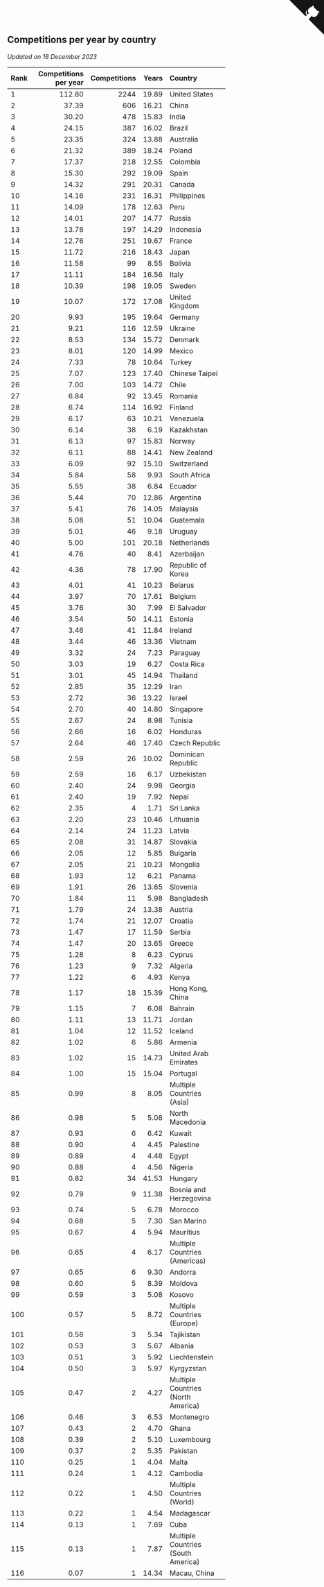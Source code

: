 ## Competitions per year by country

*Updated on 16 December 2023*

| Rank | Competitions per year | Competitions | Years | Country |
| :--- | ---: | ---: | ---: | :--- |
| 1 | 112.80 | 2244 | 19.89 | United States |
| 2 | 37.39 | 606 | 16.21 | China |
| 3 | 30.20 | 478 | 15.83 | India |
| 4 | 24.15 | 387 | 16.02 | Brazil |
| 5 | 23.35 | 324 | 13.88 | Australia |
| 6 | 21.32 | 389 | 18.24 | Poland |
| 7 | 17.37 | 218 | 12.55 | Colombia |
| 8 | 15.30 | 292 | 19.09 | Spain |
| 9 | 14.32 | 291 | 20.31 | Canada |
| 10 | 14.16 | 231 | 16.31 | Philippines |
| 11 | 14.09 | 178 | 12.63 | Peru |
| 12 | 14.01 | 207 | 14.77 | Russia |
| 13 | 13.78 | 197 | 14.29 | Indonesia |
| 14 | 12.76 | 251 | 19.67 | France |
| 15 | 11.72 | 216 | 18.43 | Japan |
| 16 | 11.58 | 99 | 8.55 | Bolivia |
| 17 | 11.11 | 184 | 16.56 | Italy |
| 18 | 10.39 | 198 | 19.05 | Sweden |
| 19 | 10.07 | 172 | 17.08 | United Kingdom |
| 20 | 9.93 | 195 | 19.64 | Germany |
| 21 | 9.21 | 116 | 12.59 | Ukraine |
| 22 | 8.53 | 134 | 15.72 | Denmark |
| 23 | 8.01 | 120 | 14.99 | Mexico |
| 24 | 7.33 | 78 | 10.64 | Turkey |
| 25 | 7.07 | 123 | 17.40 | Chinese Taipei |
| 26 | 7.00 | 103 | 14.72 | Chile |
| 27 | 6.84 | 92 | 13.45 | Romania |
| 28 | 6.74 | 114 | 16.92 | Finland |
| 29 | 6.17 | 63 | 10.21 | Venezuela |
| 30 | 6.14 | 38 | 6.19 | Kazakhstan |
| 31 | 6.13 | 97 | 15.83 | Norway |
| 32 | 6.11 | 88 | 14.41 | New Zealand |
| 33 | 6.09 | 92 | 15.10 | Switzerland |
| 34 | 5.84 | 58 | 9.93 | South Africa |
| 35 | 5.55 | 38 | 6.84 | Ecuador |
| 36 | 5.44 | 70 | 12.86 | Argentina |
| 37 | 5.41 | 76 | 14.05 | Malaysia |
| 38 | 5.08 | 51 | 10.04 | Guatemala |
| 39 | 5.01 | 46 | 9.18 | Uruguay |
| 40 | 5.00 | 101 | 20.18 | Netherlands |
| 41 | 4.76 | 40 | 8.41 | Azerbaijan |
| 42 | 4.36 | 78 | 17.90 | Republic of Korea |
| 43 | 4.01 | 41 | 10.23 | Belarus |
| 44 | 3.97 | 70 | 17.61 | Belgium |
| 45 | 3.76 | 30 | 7.99 | El Salvador |
| 46 | 3.54 | 50 | 14.11 | Estonia |
| 47 | 3.46 | 41 | 11.84 | Ireland |
| 48 | 3.44 | 46 | 13.36 | Vietnam |
| 49 | 3.32 | 24 | 7.23 | Paraguay |
| 50 | 3.03 | 19 | 6.27 | Costa Rica |
| 51 | 3.01 | 45 | 14.94 | Thailand |
| 52 | 2.85 | 35 | 12.29 | Iran |
| 53 | 2.72 | 36 | 13.22 | Israel |
| 54 | 2.70 | 40 | 14.80 | Singapore |
| 55 | 2.67 | 24 | 8.98 | Tunisia |
| 56 | 2.66 | 16 | 6.02 | Honduras |
| 57 | 2.64 | 46 | 17.40 | Czech Republic |
| 58 | 2.59 | 26 | 10.02 | Dominican Republic |
| 59 | 2.59 | 16 | 6.17 | Uzbekistan |
| 60 | 2.40 | 24 | 9.98 | Georgia |
| 61 | 2.40 | 19 | 7.92 | Nepal |
| 62 | 2.35 | 4 | 1.71 | Sri Lanka |
| 63 | 2.20 | 23 | 10.46 | Lithuania |
| 64 | 2.14 | 24 | 11.23 | Latvia |
| 65 | 2.08 | 31 | 14.87 | Slovakia |
| 66 | 2.05 | 12 | 5.85 | Bulgaria |
| 67 | 2.05 | 21 | 10.23 | Mongolia |
| 68 | 1.93 | 12 | 6.21 | Panama |
| 69 | 1.91 | 26 | 13.65 | Slovenia |
| 70 | 1.84 | 11 | 5.98 | Bangladesh |
| 71 | 1.79 | 24 | 13.38 | Austria |
| 72 | 1.74 | 21 | 12.07 | Croatia |
| 73 | 1.47 | 17 | 11.59 | Serbia |
| 74 | 1.47 | 20 | 13.65 | Greece |
| 75 | 1.28 | 8 | 6.23 | Cyprus |
| 76 | 1.23 | 9 | 7.32 | Algeria |
| 77 | 1.22 | 6 | 4.93 | Kenya |
| 78 | 1.17 | 18 | 15.39 | Hong Kong, China |
| 79 | 1.15 | 7 | 6.08 | Bahrain |
| 80 | 1.11 | 13 | 11.71 | Jordan |
| 81 | 1.04 | 12 | 11.52 | Iceland |
| 82 | 1.02 | 6 | 5.86 | Armenia |
| 83 | 1.02 | 15 | 14.73 | United Arab Emirates |
| 84 | 1.00 | 15 | 15.04 | Portugal |
| 85 | 0.99 | 8 | 8.05 | Multiple Countries (Asia) |
| 86 | 0.98 | 5 | 5.08 | North Macedonia |
| 87 | 0.93 | 6 | 6.42 | Kuwait |
| 88 | 0.90 | 4 | 4.45 | Palestine |
| 89 | 0.89 | 4 | 4.48 | Egypt |
| 90 | 0.88 | 4 | 4.56 | Nigeria |
| 91 | 0.82 | 34 | 41.53 | Hungary |
| 92 | 0.79 | 9 | 11.38 | Bosnia and Herzegovina |
| 93 | 0.74 | 5 | 6.78 | Morocco |
| 94 | 0.68 | 5 | 7.30 | San Marino |
| 95 | 0.67 | 4 | 5.94 | Mauritius |
| 96 | 0.65 | 4 | 6.17 | Multiple Countries (Americas) |
| 97 | 0.65 | 6 | 9.30 | Andorra |
| 98 | 0.60 | 5 | 8.39 | Moldova |
| 99 | 0.59 | 3 | 5.08 | Kosovo |
| 100 | 0.57 | 5 | 8.72 | Multiple Countries (Europe) |
| 101 | 0.56 | 3 | 5.34 | Tajikistan |
| 102 | 0.53 | 3 | 5.67 | Albania |
| 103 | 0.51 | 3 | 5.92 | Liechtenstein |
| 104 | 0.50 | 3 | 5.97 | Kyrgyzstan |
| 105 | 0.47 | 2 | 4.27 | Multiple Countries (North America) |
| 106 | 0.46 | 3 | 6.53 | Montenegro |
| 107 | 0.43 | 2 | 4.70 | Ghana |
| 108 | 0.39 | 2 | 5.10 | Luxembourg |
| 109 | 0.37 | 2 | 5.35 | Pakistan |
| 110 | 0.25 | 1 | 4.04 | Malta |
| 111 | 0.24 | 1 | 4.12 | Cambodia |
| 112 | 0.22 | 1 | 4.50 | Multiple Countries (World) |
| 113 | 0.22 | 1 | 4.54 | Madagascar |
| 114 | 0.13 | 1 | 7.69 | Cuba |
| 115 | 0.13 | 1 | 7.87 | Multiple Countries (South America) |
| 116 | 0.07 | 1 | 14.34 | Macau, China |


<a href="https://github.com/JustinTimeCuber/wca_statistics" class="github-corner" aria-label="View source on Github"><svg width="80" height="80" viewBox="0 0 250 250" style="fill:#151513; color:#fff; position: absolute; top: 0; border: 0; right: 0;" aria-hidden="true"><path d="M0,0 L115,115 L130,115 L142,142 L250,250 L250,0 Z"></path><path d="M128.3,109.0 C113.8,99.7 119.0,89.6 119.0,89.6 C122.0,82.7 120.5,78.6 120.5,78.6 C119.2,72.0 123.4,76.3 123.4,76.3 C127.3,80.9 125.5,87.3 125.5,87.3 C122.9,97.6 130.6,101.9 134.4,103.2" fill="currentColor" style="transform-origin: 130px 106px;" class="octo-arm"></path><path d="M115.0,115.0 C114.9,115.1 118.7,116.5 119.8,115.4 L133.7,101.6 C136.9,99.2 139.9,98.4 142.2,98.6 C133.8,88.0 127.5,74.4 143.8,58.0 C148.5,53.4 154.0,51.2 159.7,51.0 C160.3,49.4 163.2,43.6 171.4,40.1 C171.4,40.1 176.1,42.5 178.8,56.2 C183.1,58.6 187.2,61.8 190.9,65.4 C194.5,69.0 197.7,73.2 200.1,77.6 C213.8,80.2 216.3,84.9 216.3,84.9 C212.7,93.1 206.9,96.0 205.4,96.6 C205.1,102.4 203.0,107.8 198.3,112.5 C181.9,128.9 168.3,122.5 157.7,114.1 C157.9,116.9 156.7,120.9 152.7,124.9 L141.0,136.5 C139.8,137.7 141.6,141.9 141.8,141.8 Z" fill="currentColor" class="octo-body"></path></svg></a><style>.github-corner:hover .octo-arm{animation:octocat-wave 560ms ease-in-out}@keyframes octocat-wave{0%,100%{transform:rotate(0)}20%,60%{transform:rotate(-25deg)}40%,80%{transform:rotate(10deg)}}@media (max-width:500px){.github-corner:hover .octo-arm{animation:none}.github-corner .octo-arm{animation:octocat-wave 560ms ease-in-out}}</style>
